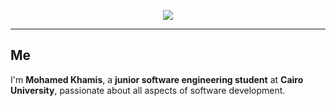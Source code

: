 <p align="center">
  <img src="https://readme-typing-svg.herokuapp.com?font=Fira+Code&size=22&duration=4000&pause=2000&color=00FF00&background=000000&center=true&vCenter=true&width=1000&lines=%24+Something+important+is+always+traded+away+to+increase+speed">
</p>

---

## Me

I'm **Mohamed Khamis**, a **junior software engineering student** at **Cairo University**, passionate about all aspects of software development.
